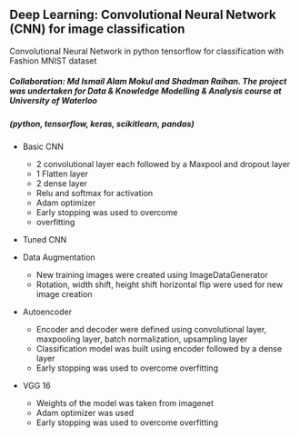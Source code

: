 ## Deep Learning: Convolutional Neural Network (CNN) for image classification
Convolutional Neural Network in python tensorflow for classification with Fashion MNIST dataset
##### Collaboration: Md Ismail Alam Mokul and Shadman Raihan. The project was undertaken for Data & Knowledge Modelling & Analysis course at University of Waterloo
##### (python, tensorflow, keras, scikitlearn, pandas)

- Basic CNN
  - 2 convolutional layer each followed by a Maxpool and dropout layer
  - 1 Flatten layer
  - 2 dense layer
  - Relu and softmax for activation
  - Adam optimizer
  - Early stopping was used to overcome
  - overfitting
 
- Tuned CNN
- Data Augmentation
  - New training images were created using ImageDataGenerator
  - Rotation, width shift, height shift horizontal flip were used for new image creation
- Autoencoder
  - Encoder and decoder were defined using convolutional layer, maxpooling layer, batch normalization, upsampling layer
  - Classification model was built using encoder followed by a dense layer
  - Early stopping was used to overcome overfitting
- VGG 16
  - Weights of the model was taken from imagenet
  - Adam optimizer was used
  - Early stopping was used to overcome overfitting





